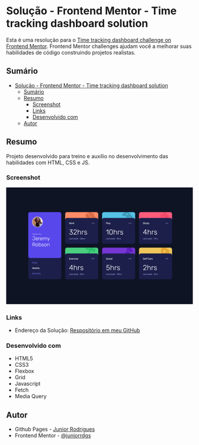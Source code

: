 # Solução - Frontend Mentor - Time tracking dashboard solution

Esta é uma resolução para o [Time tracking dashboard challenge on Frontend Mentor](https://www.frontendmentor.io/challenges/time-tracking-dashboard-UIQ7167Jw). Frontend Mentor challenges ajudam você a melhorar suas habilidades de código construindo projetos realistas. 

## Sumário

- [Solução - Frontend Mentor - Time tracking dashboard solution](#solução---frontend-mentor---time-tracking-dashboard-solution)
  - [Sumário](#sumário)
  - [Resumo](#resumo)
    - [Screenshot](#screenshot)
    - [Links](#links)
    - [Desenvolvido com](#desenvolvido-com)
  - [Autor](#autor)

## Resumo
Projeto desenvolvido para treino e auxílio no desenvolvimento das habilidades com HTML, CSS e JS.

### Screenshot
![](/assets/images/screenshot.png)

### Links
- Endereço da Solução: [Respositório em meu GitHub](https://github.com/juniorrdgs/time-tracking-dashboard)

### Desenvolvido com
- HTML5
- CSS3
- Flexbox
- Grid
- Javascript
- Fetch
- Media Query

## Autor

- Github Pages - [Junior Rodrigues](https://juniorrdgs.github.io)
- Frontend Mentor - [@juniorrdgs](https://www.frontendmentor.io/profile/juniorrdgs)